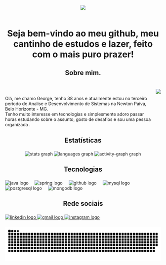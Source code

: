 <div align="center">
  <img height="200" src="https://miro.medium.com/v2/resize:fit:768/1*lGR0gfZzZMNk7DoRx-vmQA.png"  />
</div>

<br clear="both">

<h1 align="center">Seja bem-vindo ao meu github, meu cantinho de estudos e lazer, feito com o mais puro prazer!</h1>

###

<h2 align="center">Sobre mim.</h2>

###

<br clear="both">

<img align="right" height="150" src="https://png.pngtree.com/png-vector/20230228/ourlarge/pngtree-elearning-concept-man-studying-with-laptopnotebook-man-home-person-vector-png-image_49892160.jpg"  />

###

<p align="left">Olá, me chamo George, tenho 38 anos e atualmente estou no terceiro período de Analise e Desenvolvimento de Sistemas na Newton Paiva, Belo Horizonte - MG.<br>Tenho muito interesse em tecnologias e simplesmente adoro passar horas estudando sobre o assunto, gosto de desafios e sou uma pessoa organizada .</p>

###

<h2 align="center">Estatísticas</h2>

###

<div align="center">
  <img src="https://github-readme-stats.vercel.app/api?username=GeorgeGoncalves&hide_title=false&hide_rank=false&show_icons=true&include_all_commits=true&count_private=true&disable_animations=false&theme=cobalt&locale=en&hide_border=false&order=1" height="120" alt="stats graph"  />
  <img src="https://github-readme-stats.vercel.app/api/top-langs?username=GeorgeGoncalves&locale=en&hide_title=false&layout=compact&card_width=320&langs_count=5&theme=cobalt&hide_border=false&order=2" height="100" alt="languages graph"  />
  <img src="https://github-readme-activity-graph.vercel.app/graph?username=GeorgeGoncalves&radius=16&theme=react&area=true&order=5" height="300" alt="activity-graph graph"  />
</div>

###

<h2 align="center">Tecnologias</h2>

###

<div align="left">
  <img src="https://cdn.jsdelivr.net/gh/devicons/devicon/icons/java/java-original-wordmark.svg" height="40" alt="java logo"  />
  <img width="12" />
  <img src="https://cdn.jsdelivr.net/gh/devicons/devicon/icons/spring/spring-original-wordmark.svg" height="40" alt="spring logo"  />
  <img width="12" />
  <img src="https://cdn.jsdelivr.net/gh/devicons/devicon/icons/github/github-original-wordmark.svg" height="40" alt="github logo"  />
  <img width="12" />
  <img src="https://cdn.jsdelivr.net/gh/devicons/devicon/icons/mysql/mysql-original-wordmark.svg" height="40" alt="mysql logo"  />
  <img width="12" />
  <img src="https://cdn.jsdelivr.net/gh/devicons/devicon/icons/postgresql/postgresql-plain-wordmark.svg" height="40" alt="postgresql logo"  />
  <img width="12" />
  <img src="https://cdn.jsdelivr.net/gh/devicons/devicon/icons/mongodb/mongodb-plain-wordmark.svg" height="40" alt="mongodb logo"  />
</div>

###

<h2 align="center">Rede sociais</h2>

###

<div align="left">
  <a href="https://www.linkedin.com/in/george-gon%C3%A7alves-901971323/?trk=li_LOL_SPIN_global_careers_jobsgtm_conv_acq_july2022_spinv1" target="_blank">
    <img src="https://raw.githubusercontent.com/maurodesouza/profile-readme-generator/master/src/assets/icons/social/linkedin/default.svg" width="52" height="40" alt="linkedin logo"  />
  </a>
  <a href="georgeggmiranda@gmail.com" target="_blank">
    <img src="https://raw.githubusercontent.com/maurodesouza/profile-readme-generator/master/src/assets/icons/social/gmail/default.svg" width="52" height="40" alt="gmail logo"  />
  </a>
  <a href="https://www.instagram.com/geor.geggmiranda/" target="_blank">
    <img src="https://raw.githubusercontent.com/maurodesouza/profile-readme-generator/master/src/assets/icons/social/instagram/default.svg" width="52" height="40" alt="instagram logo"  />
  </a>
</div>

###

###

<img src="https://raw.githubusercontent.com/GeorgeGoncalves/GeorgeGoncalves/output/snake.svg" alt="Snake animation" />

###
